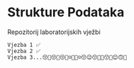 # Strukture Podataka

Repozitorij laboratorijskih vježbi
```
Vjezba 1 ✅
Vjezba 2 ✅
Vjezba 3...😚🤪😚🤔😚🥲☺️🤫😙☺️😙😉😙🫠🫣😙🫠😊🙃🫣
```